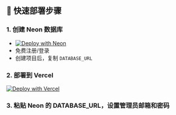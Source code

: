 ## 🚀 快速部署步骤

### 1. 创建 Neon 数据库
- [![Deploy with Neon](https://img.shields.io/badge/Deploy%20with-Neon-blue?logo=postgresql)](https://console.neon.tech/app/projects/new)
- 免费注册/登录
- 创建项目后，复制 `DATABASE_URL`

### 2. 部署到 Vercel
[![Deploy with Vercel](https://vercel.com/button)](https://vercel.com/new/clone?repository-url=https%3A%2F%2Fgithub.com%2FPintree-io%2Fpintree%2Ftree%2Fpintree-next&env=DATABASE_URL,ADMIN_EMAIL,ADMIN_PASSWORD&project-name=pintree_next&repository-name=pintree_next)

### 3. 粘贴 Neon 的 DATABASE_URL，设置管理员邮箱和密码